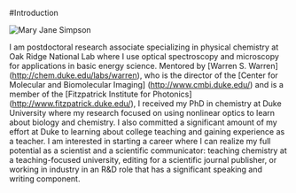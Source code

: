 #Introduction

![Mary Jane Simpson](../images/mjheadshot.png)

I am postdoctoral research associate specializing in physical chemistry at Oak Ridge National Lab where I use optical spectroscopy and microscopy for applications in basic energy science.
Mentored by [Warren S. Warren] (http://chem.duke.edu/labs/warren), who is the director of the [Center for Molecular and Biomolecular Imaging] (http://www.cmbi.duke.edu/) and is a member of the [Fitzpatrick Institute for Photonics] (http://www.fitzpatrick.duke.edu/), I received my PhD in chemistry at Duke University where my research focused on using nonlinear optics to learn about biology and chemistry.
I also committed a significant amount of my effort at Duke to learning about college teaching and gaining experience as a teacher. I am interested in starting a career where I can realize my full potential as a scientist and a scientific communicator: teaching chemistry at a teaching-focused university, editing for a scientific journal publisher, or working in industry in an R&D role that has a significant speaking and writing component.
